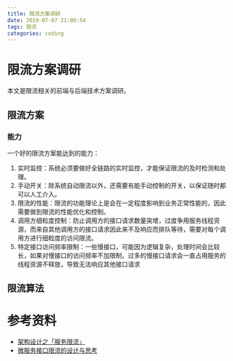 ```yaml
---
title: 限流方案调研
date: 2019-07-07 21:00:54
tags: 限流
categories: coding
---
```


# 限流方案调研

本文是限流相关的前端与后端技术方案调研。

## 限流方案

### 能力



一个好的限流方案能达到的能力：

1. 实时监控：系统必须要做好全链路的实时监控，才能保证限流的及时检测和处理。
2. 手动开关：除系统自动限流以外，还需要有能手动控制的开关，以保证随时都可以人工介入。
3. 限流的性能：限流的功能理论上是会在一定程度影响到业务正常性能的，因此需要做到限流的性能优化和控制。
4. 调用方细粒度控制：防止调用方的接口请求数量突增，过度争用服务线程资源，而来自其他调用方的接口请求因此来不及响应而排队等待，需要对每个调用方进行细粒度的访问限流。
5. 特定接口访问频率限制：一些慢接口，可能因为逻辑复杂，处理时间会比较长，如果对慢接口的访问频率不加限制，过多的慢接口请求会一直占用服务的线程资源不释放，导致无法响应其他接口请求

## 限流算法

# 参考资料

* [架构设计之「服务限流」](https://zhuanlan.zhihu.com/p/40982579)
* [微服务接口限流的设计与思考](https://www.infoq.cn/article/microservice-interface-rate-limit)